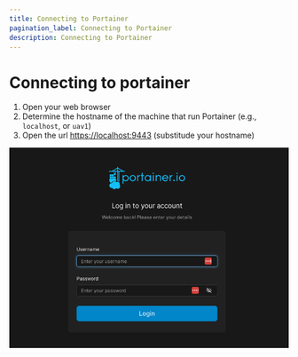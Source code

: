 ```yaml
---
title: Connecting to Portainer
pagination_label: Connecting to Portainer
description: Connecting to Portainer
---
```


# Connecting to portainer

1. Open your web browser
2. Determine the hostname of the machine that run Portainer (e.g., `localhost`, or `uav1`)
3. Open the url [https://localhost:9443](https://localhost:9443) (substitude your hostname)

![](./fig/portainer_login.png)
